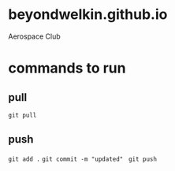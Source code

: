 # beyondwelkin.github.io
Aerospace Club

# commands to run
## pull
```git pull```
## push
```git add .```
```git commit -m "updated" ```
```git push```


